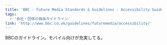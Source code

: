 ```yaml
---
title: 'BBC - Future Media Standards & Guidelines - Accessibility Guidelines v2.0'
tags:
  - '会社・団体の独自ガイドライン'
link: 'http://www.bbc.co.uk/guidelines/futuremedia/accessibility/'
---
```


BBCのガイドライン。モバイル向けが充実してる。